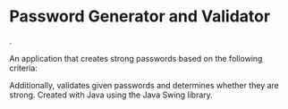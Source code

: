 # Password Generator and Validator
.

An application that creates strong passwords based on the following criteria:


Additionally, validates given passwords and determines whether they are strong.
Created with Java using the Java Swing library.
